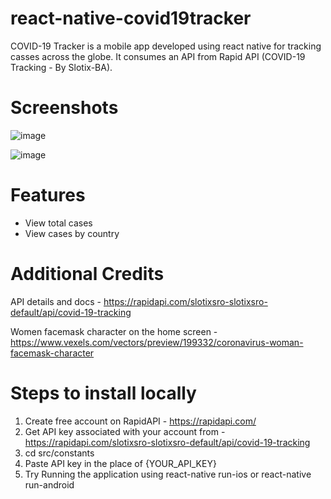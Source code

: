 # react-native-covid19tracker

COVID-19 Tracker is a mobile app developed using react native for tracking casses across the globe. It consumes an API from Rapid API (COVID-19 Tracking - By Slotix-BA). 

# Screenshots

![image](https://drive.google.com/uc?export=view&id=1KSnZUWPWmK419EmJhjn5ycQiUixMYMU8)

![image](https://drive.google.com/uc?export=view&id=1ClLDodcMKIgOH6rR7XcumDWy84hh6i5L)


# Features

  - View total cases
  - View cases by country


# Additional Credits

API details and docs - https://rapidapi.com/slotixsro-slotixsro-default/api/covid-19-tracking

Women facemask character on the home screen - https://www.vexels.com/vectors/preview/199332/coronavirus-woman-facemask-character

# Steps to install locally
1. Create free account on RapidAPI - https://rapidapi.com/
2. Get API key associated with your account from - https://rapidapi.com/slotixsro-slotixsro-default/api/covid-19-tracking
3. cd src/constants
4. Paste API key in the place of {YOUR_API_KEY}
5. Try Running the application using react-native run-ios or react-native run-android
